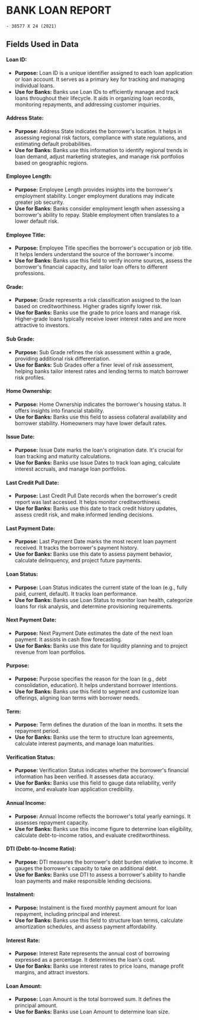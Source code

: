 # BANK LOAN REPORT

    - 38577 X 24 (2021)

## Fields Used in Data

#### Loan ID:
- **Purpose:** Loan ID is a unique identifier assigned to each loan application or loan account. It serves as a primary key for tracking and managing individual loans.
- **Use for Banks:** Banks use Loan IDs to efficiently manage and track loans throughout their lifecycle. It aids in organizing loan records, monitoring repayments, and addressing customer inquiries.

#### Address State:
- **Purpose:** Address State indicates the borrower's location. It helps in assessing regional risk factors, compliance with state regulations, and estimating default probabilities.
- **Use for Banks:** Banks use this information to identify regional trends in loan demand, adjust marketing strategies, and manage risk portfolios based on geographic regions.

#### Employee Length:
- **Purpose:** Employee Length provides insights into the borrower's employment stability. Longer employment durations may indicate greater job security.
- **Use for Banks:** Banks consider employment length when assessing a borrower's ability to repay. Stable employment often translates to a lower default risk.

#### Employee Title:
- **Purpose:** Employee Title specifies the borrower's occupation or job title. It helps lenders understand the source of the borrower's income.
- **Use for Banks:** Banks use this field to verify income sources, assess the borrower's financial capacity, and tailor loan offers to different professions.

#### Grade:
- **Purpose:** Grade represents a risk classification assigned to the loan based on creditworthiness. Higher grades signify lower risk.
- **Use for Banks:** Banks use the grade to price loans and manage risk. Higher-grade loans typically receive lower interest rates and are more attractive to investors.

#### Sub Grade:
- **Purpose:** Sub Grade refines the risk assessment within a grade, providing additional risk differentiation.
- **Use for Banks:** Sub Grades offer a finer level of risk assessment, helping banks tailor interest rates and lending terms to match borrower risk profiles.

#### Home Ownership:
- **Purpose:** Home Ownership indicates the borrower's housing status. It offers insights into financial stability.
- **Use for Banks:** Banks use this field to assess collateral availability and borrower stability. Homeowners may have lower default rates.

#### Issue Date:
- **Purpose:** Issue Date marks the loan's origination date. It's crucial for loan tracking and maturity calculations.
- **Use for Banks:** Banks use Issue Dates to track loan aging, calculate interest accruals, and manage loan portfolios.

#### Last Credit Pull Date:
- **Purpose:** Last Credit Pull Date records when the borrower's credit report was last accessed. It helps monitor creditworthiness.
- **Use for Banks:** Banks use this date to track credit history updates, assess credit risk, and make informed lending decisions.

#### Last Payment Date:
- **Purpose:** Last Payment Date marks the most recent loan payment received. It tracks the borrower's payment history.
- **Use for Banks:** Banks use this date to assess payment behavior, calculate delinquency, and project future payments.

#### Loan Status:
- **Purpose:** Loan Status indicates the current state of the loan (e.g., fully paid, current, default). It tracks loan performance.
- **Use for Banks:** Banks use Loan Status to monitor loan health, categorize loans for risk analysis, and determine provisioning requirements.

#### Next Payment Date:
- **Purpose:** Next Payment Date estimates the date of the next loan payment. It assists in cash flow forecasting.
- **Use for Banks:** Banks use this date for liquidity planning and to project revenue from loan portfolios.

#### Purpose:
- **Purpose:** Purpose specifies the reason for the loan (e.g., debt consolidation, education). It helps understand borrower intentions.
- **Use for Banks:** Banks use this field to segment and customize loan offerings, aligning loan terms with borrower needs.

#### Term:
- **Purpose:** Term defines the duration of the loan in months. It sets the repayment period.
- **Use for Banks:** Banks use the term to structure loan agreements, calculate interest payments, and manage loan maturities.

#### Verification Status:
- **Purpose:** Verification Status indicates whether the borrower's financial information has been verified. It assesses data accuracy.
- **Use for Banks:** Banks use this field to gauge data reliability, verify income, and evaluate loan application credibility.

#### Annual Income:
- **Purpose:** Annual Income reflects the borrower's total yearly earnings. It assesses repayment capacity.
- **Use for Banks:** Banks use this income figure to determine loan eligibility, calculate debt-to-income ratios, and evaluate creditworthiness.

#### DTI (Debt-to-Income Ratio):
- **Purpose:** DTI measures the borrower's debt burden relative to income. It gauges the borrower's capacity to take on additional debt.
- **Use for Banks:** Banks use DTI to assess a borrower's ability to handle loan payments and make responsible lending decisions.

#### Instalment:
- **Purpose:** Instalment is the fixed monthly payment amount for loan repayment, including principal and interest.
- **Use for Banks:** Banks use this field to structure loan terms, calculate amortization schedules, and assess payment affordability.

#### Interest Rate:
- **Purpose:** Interest Rate represents the annual cost of borrowing expressed as a percentage. It determines the loan's cost.
- **Use for Banks:** Banks use interest rates to price loans, manage profit margins, and attract investors.

#### Loan Amount:
- **Purpose:** Loan Amount is the total borrowed sum. It defines the principal amount.
- **Use for Banks:** Banks use Loan Amount to determine loan size.
